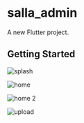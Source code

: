 # salla_admin

A new Flutter project.

## Getting Started

![splash](https://github.com/Ahmd1Khald/Smart_Salla_Admin/assets/102539416/9a0681f9-094f-4729-8b7d-ae759a274d96)

![home](https://github.com/Ahmd1Khald/Smart_Salla_Admin/assets/102539416/2ce9f828-991e-420d-be42-4f31e2d188c7)

![home 2](https://github.com/Ahmd1Khald/Smart_Salla_Admin/assets/102539416/7507f980-422d-4698-9abe-58ad8453cf26)

![upload](https://github.com/Ahmd1Khald/Smart_Salla_Admin/assets/102539416/3d96ff65-d7e2-4f7a-b2d7-3c8fd97f400c)

